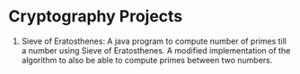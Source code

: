 # Cryptography Projects
1. Sieve of Eratosthenes:
A java program to compute number of primes till a number using Sieve of Eratosthenes. 
A modified implementation of the algorithm to also be able to compute primes between two numbers. 
